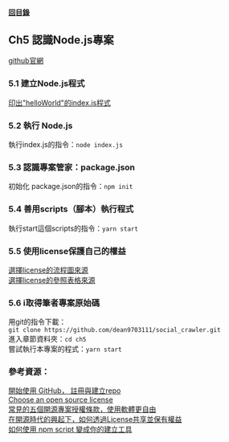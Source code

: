 #### [回目錄](../README.md)
## Ch5 認識Node.js專案
[github官網](https://github.com/)  

### 5.1	建立Node.js程式
[印出"helloWorld"的index.js程式](index.js)  

### 5.2	執行 Node.js
執行index.js的指令：`node index.js`

### 5.3	認識專案管家：package.json
初始化 package.json的指令：`npm init`  

### 5.4	善用scripts（腳本）執行程式
執行start這個scripts的指令：`yarn start`  

### 5.5	使用license保護自己的權益
[選擇license的流程圖來源](https://progressbar.tw/posts/61)  
[選擇license的參照表格來源](https://noob.tw/open-source-licenses/)  

### 5.6	ℹ️取得筆者專案原始碼
用git的指令下載：  
`git clone https://github.com/dean9703111/social_crawler.git`  
進入章節資料夾：`cd ch5`  
嘗試執行本專案的程式：`yarn start`  

### 參考資源：
[開始使用 GitHub， 註冊與建立repo](https://progressbar.tw/posts/3)  
[Choose an open source license](https://choosealicense.com/)  
[常見的五個開源專案授權條款，使用軟體更自由](https://noob.tw/open-source-licenses/)  
[在開源時代的興起下，如何透過License共享並保有權益](https://progressbar.tw/posts/61)  
[如何使用 npm script 變成你的建立工具](http://jamestw.logdown.com/posts/1378697-egghead-how-to-use-npm-scripts-as-your-build-tool)  
